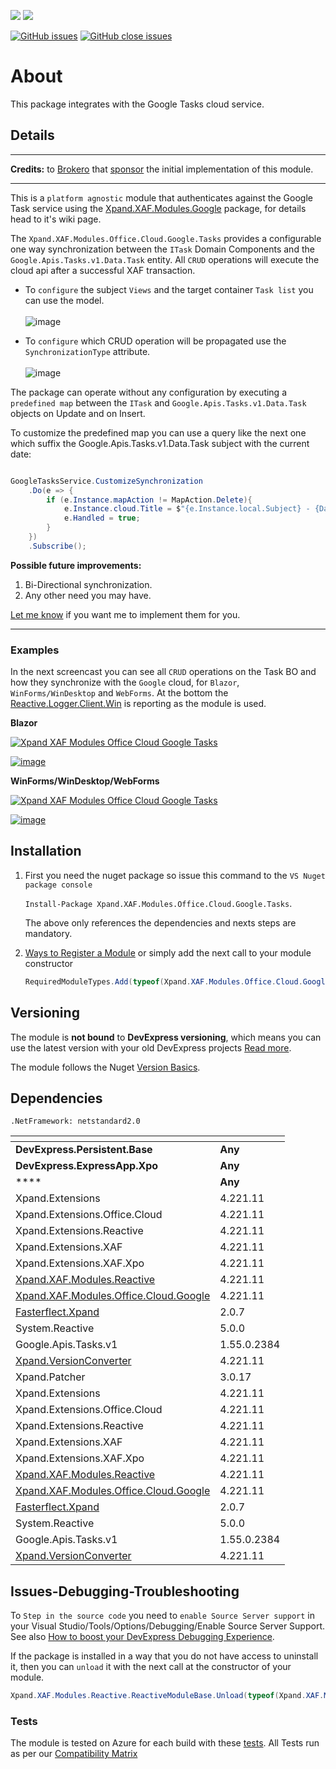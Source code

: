 ![](https://xpandshields.azurewebsites.net/nuget/v/Xpand.XAF.Modules.Office.Cloud.Google.Tasks.svg?&style=flat) ![](https://xpandshields.azurewebsites.net/nuget/dt/Xpand.XAF.Modules.Office.Cloud.Google.Tasks.svg?&style=flat)

[![GitHub issues](https://xpandshields.azurewebsites.net/github/issues/eXpandFramework/expand/Office.Cloud.Google.Tasks.svg)](https://github.com/eXpandFramework/eXpand/issues?utf8=%E2%9C%93&q=is%3Aissue+is%3Aopen+sort%3Aupdated-desc+label%3AReactive.XAF+label%3AOffice.Cloud.Google.Tasks) [![GitHub close issues](https://xpandshields.azurewebsites.net/github/issues-closed/eXpandFramework/eXpand/Office.Cloud.Google.Tasks.svg)](https://github.com/eXpandFramework/eXpand/issues?utf8=%E2%9C%93&q=is%3Aissue+is%3Aclosed+sort%3Aupdated-desc+label%3AReactive.XAF+label%3AOffice.Cloud.Google.Tasks)
# About 

This package integrates with the Google Tasks cloud service.

## Details

---

**Credits:** to [Brokero](https://www.brokero.ch/de/startseite/) that [sponsor](https://github.com/sponsors/apobekiaris) the initial implementation of this module.

---

This is a `platform agnostic` module that authenticates against the Google Task service using the [Xpand.XAF.Modules.Google](https://github.com/eXpandFramework/DevExpress.XAF/tree/master/src/Modules/Office.Cloud.Google) package, for details head to it's wiki page.

The `Xpand.XAF.Modules.Office.Cloud.Google.Tasks` provides a configurable one way synchronization between the `ITask` Domain Components and the `Google.Apis.Tasks.v1.Data.Task` entity.
All `CRUD` operations will execute the cloud api after a successful XAF transaction. 

* To `configure` the subject `Views` and the target container `Task list` you can use the model.</br>  
  ![image](https://user-images.githubusercontent.com/159464/90819442-aab6c580-e338-11ea-8f9c-6e87f7dc35e9.png)

* To `configure` which CRUD operation will be propagated use the `SynchronizationType` attribute.</br>  
![image](https://user-images.githubusercontent.com/159464/90819817-20bb2c80-e339-11ea-9ed7-3a636753ecda.png)

The package can operate without any configuration by executing a `predefined map` between the `ITask` and `Google.Apis.Tasks.v1.Data.Task` objects on Update and on Insert.

To customize the predefined map you can use a query like the next one which suffix the Google.Apis.Tasks.v1.Data.Task subject with the current date:

```cs

GoogleTasksService.CustomizeSynchronization
    .Do(e => {
        if (e.Instance.mapAction != MapAction.Delete){
            e.Instance.cloud.Title = $"{e.Instance.local.Subject} - {DateTime.Now}";
            e.Handled = true;
        }
    })
    .Subscribe();

```


**Possible future improvements:**

1. Bi-Directional synchronization.
1. Any other need you may have.

[Let me know](https://github.com/sponsors/apobekiaris) if you want me to implement them for you.

---

### Examples

In the next screencast you can see all `CRUD` operations on the Task BO and how they synchronize with the `Google` cloud, for `Blazor`, `WinForms/WinDesktop` and `WebForms`. At the bottom the [Reactive.Logger.Client.Win](https://github.com/eXpandFramework/DevExpress.XAF/tree/master/src/Modules/Reactive.Logger.Client.Win) is reporting as the module is used.

**Blazor**

<twitter tags="#Blazor">

[![Xpand XAF Modules Office Cloud Google Tasks](https://user-images.githubusercontent.com/159464/99307934-dd9d2680-285f-11eb-8b74-869ccabffc19.gif)
](https://youtu.be/tfiWaC-4UVA)

</twitter>

[![image](https://user-images.githubusercontent.com/159464/87556331-2fba1980-c6bf-11ea-8a10-e525dda86364.png)](https://youtu.be/tfiWaC-4UVA)


**WinForms/WinDesktop/WebForms**

<twitter tags="#Winforms #WebForms">

[![Xpand XAF Modules Office Cloud Google Tasks](https://user-images.githubusercontent.com/159464/90682880-56dfaa00-e26e-11ea-981b-d6179572e945.gif)
](https://youtu.be/rxEnuRzY-PA)

</twitter>

[![image](https://user-images.githubusercontent.com/159464/87556331-2fba1980-c6bf-11ea-8a10-e525dda86364.png)](https://youtu.be/rxEnuRzY-PA)

## Installation 
1. First you need the nuget package so issue this command to the `VS Nuget package console` 

   `Install-Package Xpand.XAF.Modules.Office.Cloud.Google.Tasks`.

    The above only references the dependencies and nexts steps are mandatory.

2. [Ways to Register a Module](https://documentation.devexpress.com/eXpressAppFramework/118047/Concepts/Application-Solution-Components/Ways-to-Register-a-Module)
or simply add the next call to your module constructor
    ```cs
    RequiredModuleTypes.Add(typeof(Xpand.XAF.Modules.Office.Cloud.Google.TasksModule));
    ```
## Versioning
The module is **not bound** to **DevExpress versioning**, which means you can use the latest version with your old DevExpress projects [Read more](https://github.com/eXpandFramework/XAF/tree/master/tools/Xpand.VersionConverter).

The module follows the Nuget [Version Basics](https://docs.microsoft.com/en-us/nuget/reference/package-versioning#version-basics).
## Dependencies
`.NetFramework: netstandard2.0`

|<!-- -->|<!-- -->
|----|----
|**DevExpress.Persistent.Base**|**Any**
 |**DevExpress.ExpressApp.Xpo**|**Any**
 |****|**Any**
|Xpand.Extensions|4.221.11
 |Xpand.Extensions.Office.Cloud|4.221.11
 |Xpand.Extensions.Reactive|4.221.11
 |Xpand.Extensions.XAF|4.221.11
 |Xpand.Extensions.XAF.Xpo|4.221.11
 |[Xpand.XAF.Modules.Reactive](https://github.com/eXpandFramework/Reactive.XAF/tree/master/src/Modules/Xpand.XAF.Modules.Reactive)|4.221.11
 |[Xpand.XAF.Modules.Office.Cloud.Google](https://github.com/eXpandFramework/Reactive.XAF/tree/master/src/Modules/Xpand.XAF.Modules.Office.Cloud.Google)|4.221.11
 |[Fasterflect.Xpand](https://github.com/eXpandFramework/Fasterflect)|2.0.7
 |System.Reactive|5.0.0
 |Google.Apis.Tasks.v1|1.55.0.2384
 |[Xpand.VersionConverter](https://github.com/eXpandFramework/Reactive.XAF/tree/master/tools/Xpand.VersionConverter)|4.221.11
 |Xpand.Patcher|3.0.17
 |Xpand.Extensions|4.221.11
 |Xpand.Extensions.Office.Cloud|4.221.11
 |Xpand.Extensions.Reactive|4.221.11
 |Xpand.Extensions.XAF|4.221.11
 |Xpand.Extensions.XAF.Xpo|4.221.11
 |[Xpand.XAF.Modules.Reactive](https://github.com/eXpandFramework/Reactive.XAF/tree/master/src/Modules/Xpand.XAF.Modules.Reactive)|4.221.11
 |[Xpand.XAF.Modules.Office.Cloud.Google](https://github.com/eXpandFramework/Reactive.XAF/tree/master/src/Modules/Xpand.XAF.Modules.Office.Cloud.Google)|4.221.11
 |[Fasterflect.Xpand](https://github.com/eXpandFramework/Fasterflect)|2.0.7
 |System.Reactive|5.0.0
 |Google.Apis.Tasks.v1|1.55.0.2384
 |[Xpand.VersionConverter](https://github.com/eXpandFramework/Reactive.XAF/tree/master/tools/Xpand.VersionConverter)|4.221.11

## Issues-Debugging-Troubleshooting

To `Step in the source code` you need to `enable Source Server support` in your Visual Studio/Tools/Options/Debugging/Enable Source Server Support. See also [How to boost your DevExpress Debugging Experience](https://github.com/eXpandFramework/DevExpress.XAF/wiki/How-to-boost-your-DevExpress-Debugging-Experience#1-index-the-symbols-to-your-custom-devexpresss-installation-location).

If the package is installed in a way that you do not have access to uninstall it, then you can `unload` it with the next call at the constructor of your module.
```cs
Xpand.XAF.Modules.Reactive.ReactiveModuleBase.Unload(typeof(Xpand.XAF.Modules.Office.Cloud.Google.Tasks.Office.Office.Cloud.Google.TasksModule))
```

### Tests
The module is tested on Azure for each build with these [tests](https://github.com/eXpandFramework/Packages/tree/master/src/Tests/Xpand.XAF.s.Office.Office.Cloud.Google.Tasks.Office.Office.Cloud.Google.Tasks). 
All Tests run as per our [Compatibility Matrix](https://github.com/eXpandFramework/DevExpress.XAF#compatibility-matrix)

